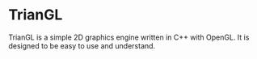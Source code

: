 # TrianGL

TrianGL is a simple 2D graphics engine written in C++ with OpenGL. 
It is designed to be easy to use and understand.
